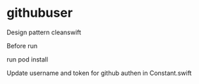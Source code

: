 # githubuser

Design pattern cleanswift 

Before run 

  run pod install
  
  Update username and token for github authen in Constant.swift 
  
  
